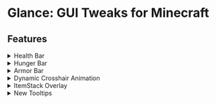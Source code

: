 # Glance: GUI Tweaks for Minecraft

## Features

<details>
<summary>Health Bar</summary>

When the health exceeds 20, the additional health is displayed as an overlapping bar in a different color rather than stacking up as new lines.

![Health Bar](https://cdn.modrinth.com/data/cached_images/29d959d3e8452e57102cbb51ca66bd646e107dc3.png)

</details>

<details>
<summary>Hunger Bar</summary>

Displays the saturation level alongside the hunger bar.

![Hunger Bar](https://cdn.modrinth.com/data/cached_images/2cc9902037f52bc8d785828c6aadd6bc6f3e4279.png)

</details>

<details>
<summary>Armor Bar</summary>

When the armor value exceeds 20, the extra armor is stacked on the left. The armor icon texture changes based on the equipped armor.

- Armor icon texture variant

  ![Current Armor](https://cdn.modrinth.com/data/cached_images/232e415320d20d06be07ff0c6e9f27f80a37e116.png)  
  ![Current Armor Bar](https://cdn.modrinth.com/data/cached_images/b4a8133ee3efd813b2f39312ed1b686a021cc6cf.png)

  ![Current Leather Armor](https://cdn.modrinth.com/data/cached_images/f0abde12669ff62a47343004e2bbf6f89255fcc1.png)  
  ![Current Leather Armor Bar](https://cdn.modrinth.com/data/cached_images/a9330f2cc77dd1c385e94f65d5a8c719380e8113.png)

- When armor exceeds 20

  ![When Armor Exceed 20](https://cdn.modrinth.com/data/cached_images/3458d47d038bc807300dfaef6fde358b9ea37dd3.png)

</details>

<details>
<summary>Dynamic Crosshair Animation</summary>

- Appears during melee and critical attacks.

  ![Attack Crosshair](https://cdn.modrinth.com/data/cached_images/3c5a770ca20a276e1b50ebda53c88ec49dbe03a0.gif)  
  ![Critical Attack Crosshair](https://cdn.modrinth.com/data/cached_images/33b1ba36dfd01ad428a2314575d796138d988c73.gif)

- Activates while charging a bow, crossbow, or trident.

  ![Hit Crosshair](https://cdn.modrinth.com/data/cached_images/9fad7b227683a02e0cb9c6af51f40de3e751ad7f.gif)

</details>

<details>
<summary>ItemStack Overlay</summary>

Shows overlays for beehives based on their honey level.

![Honey Level Overlay](https://cdn.modrinth.com/data/cached_images/15df3f225e6529eaea108e3f5993719fe47039a9.png)

</details>

<details>
<summary>New Tooltips</summary>

- Changes tooltip appearances based on disc, enchanted book, and rarity.

  ![Disc](https://cdn.modrinth.com/data/cached_images/82792cd3757666ab866ec44231695344a43bc759.png)  
  ![Enchanted Book](https://cdn.modrinth.com/data/cached_images/4354bc76aa0c0b4c0e06d37b576c7f39d1466055.png)

- Simplifies and makes tooltips more intuitive by using icons.

  ![Simple Icon Tooltip](https://cdn.modrinth.com/data/cached_images/7ee3b6c11fb6cdf33754f162ac4df897bbb6ac3a.png)  
  ![Complex Icon Tooltip](https://cdn.modrinth.com/data/cached_images/3253b8a683ad7730ff76908818df7d1145718046.png)

- Displays detailed text tooltips when holding **Shift**.

  ![Shift Tooltip](https://cdn.modrinth.com/data/cached_images/3569b9654fc76486f1c13f806f2783857ab4c4af.png)

    - For armor, holding **Shift** shows a 3D model.

      ![Armor 3D Tooltip](https://cdn.modrinth.com/data/cached_images/eff07c8807a3ee7e0b2bd9f62043d1dcc26e40bc.png)

- Previews the inventory of items like **bundle**, **shulker box**, and any items with internal inventory stored via **NBT** when hovering over them with the cursor.  
  Scroll with the mouse to access the inventory.

  ![Shulker Box Tooltip](https://cdn.modrinth.com/data/cached_images/2e817c56efd18bbd221700edf75740e173b08d8a.png)  
  ![NBT Container Tooltip](https://cdn.modrinth.com/data/cached_images/14aad5741bb8dee73ea711017213bbdc8acee861.png)  
  ![Bundle Tooltip](https://cdn.modrinth.com/data/cached_images/959dc8a5e20ec99950d2e2d4c5e131e8bf9fd347.png)

  - Displays durability tooltips for tools in **anvil** and **grindstone**.

    ![Anvil Tooltip](https://cdn.modrinth.com/data/cached_images/b49c7dde13cf85dae304853c8042774265a5b6ed.png)

- Shows the burn time of items usable as fuel in **smoker**, **blast furnace**, and **furnace**.

  ![Furnace Tooltip](https://cdn.modrinth.com/data/cached_images/26840d5f6bb991eb80591029d8f7271a64d4e0de.png)

- Indicates the compatibility of each enchantment on enchanted books with specific items.

  ![Enchanted Book](https://cdn.modrinth.com/data/cached_images/4354bc76aa0c0b4c0e06d37b576c7f39d1466055.png)

- Shows the hunger and saturation values restored by food when consumed.

  ![Food Tooltip](https://cdn.modrinth.com/data/cached_images/9e955fe911e016cb2b854a6468e3013346032b96.png)

- Allows map previewing by hovering the cursor over it.

  ![Map Tooltip](https://cdn.modrinth.com/data/cached_images/9f98432a1b1af0a30899560cd7801c40df02f2b4.png)

</details>
